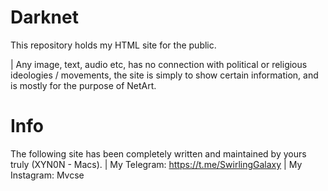 # Darknet

This repository holds my HTML site for the public.

| Any image, text, audio etc, has no connection with political or religious ideologies / movements, the site is simply to show certain information, and is mostly for the purpose of NetArt. 

# Info
The following site has been completely written and maintained by yours truly (XYN0N - Macs).
| My Telegram: https://t.me/SwirlingGalaxy
| My Instagram: Mvcse
